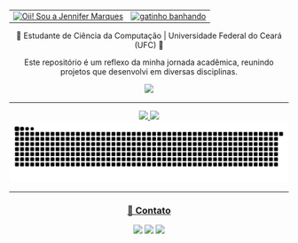 <div align="center">
  <table>
    <tr>
      <td valign="middle">
        <a href="https://git.io/typing-svg">
          <img src="https://readme-typing-svg.herokuapp.com?font=Lilita+One&size=30&pause=1000&color=9370DB&width=400&center=true&lines=Oii!+✨;Sou+a+Jennifer+Marques" alt="Oii! Sou a Jennifer Marques" />
        </a>
      </td>
      <td valign="middle">
        <a href="https://github.com/jennifermaqs">
          <img src="https://i.imgur.com/MeMgEf1.gif" width="150px" alt="gatinho banhando"/>
        </a>
      </td>
    </tr>
  </table>
</div>

<p align="center">
 🪻 Estudante de Ciência da Computação | Universidade Federal do Ceará (UFC) 🪻
</p>

<div align="center">


   Este repositório é um reflexo da minha jornada acadêmica, reunindo projetos que desenvolvi em diversas disciplinas.
<p align="center">
  <a href="https://skillicons.dev">
    <img src="https://skillicons.dev/icons?i=java,c,cpp,python,postgresql,mysql&perline=6" />
    
---

<img height="180em" src="https://github-readme-stats.vercel.app/api?username=jennifermaqs&show_icons=true&hide_border=true&title_color=9370DB&text_color=9370DB&icon_color=9370DB&bg_color=00000000&include_all_commits=true&count_private=true"/>
<img height=150 src="https://github-readme-stats.vercel.app/api/top-langs?username=jennifermaqs&layout=compact&langs_count=8&hide_border=true&title_color=9370DB&text_color=9370DB&icon_color=9370DB&bg_color=00000000&include_all_commits=true&count_private=true" />



<div align="center"> 

<img alt="Snake animation" src="https://raw.githubusercontent.com/jennifermaqs/jennifermaqs/output/github-snake.svg" />
</div>

---

### 🔮 Contato
<p align="center">
<a href="https://instagram.com/jennifermqs/" target="_blank"><img src="https://img.shields.io/badge/Instagram-9370DB?style=for-the-badge&logo=instagram&logoColor=white" target="_blank"></a>
<a href="mailto:mqsjennifer@gmail.com"><img src="https://img.shields.io/badge/Email-9370DB?style=for-the-badge&logo=gmail&logoColor=white" target="_blank"></a>
<a href="https://www.linkedin.com/in/jennifer-marques-97b32136b/" target="_blank"><img src="https://img.shields.io/badge/LinkedIn-9370DB?style=for-the-badge&logo=linkedin&logoColor=white" target="_blank"></a>
</p> 
